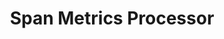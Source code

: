 ---
title: Span Metrics Processor
registryType: processor
isThirdParty: false
language: collector
tags:
  - go
  - processor
  - collector
repo: https://github.com/open-telemetry/opentelemetry-collector-contrib/tree/main/processor/spanmetricsprocessor
license: Apache 2.0
description: The Span Metrics Processor for the OpenTelemetry Collector aggregates Request, Error and Duration (R.E.D) metrics from span data.
authors: OpenTelemetry Authors
otVersion: latest
---